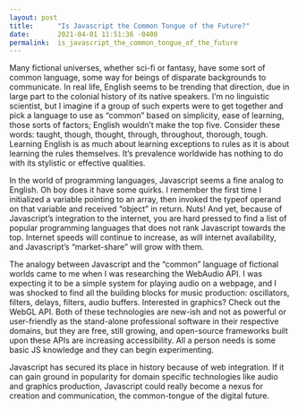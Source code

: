 ```yaml
---
layout: post
title:      "Is Javascript the Common Tongue of the Future?"
date:       2021-04-01 11:51:36 -0400
permalink:  is_javascript_the_common_tongue_of_the_future
---
```



Many fictional universes, whether sci-fi or fantasy, have some sort of common language, some way for beings of disparate backgrounds to communicate. In real life, English seems to be trending that direction, due in large part to the colonial history of its native speakers. I’m no linguistic scientist, but I imagine if a group of such experts were to get together and pick a language to use as “common” based on simplicity, ease of learning, those sorts of factors; English wouldn’t make the top five. Consider these words: taught, though, thought, through, throughout, thorough, tough. Learning English is as much about learning exceptions to rules as it is about learning the rules themselves. It’s prevalence worldwide has nothing to do with its stylistic or effective qualities.

In the world of programming languages, Javascript seems a fine analog to English. Oh boy does it have some quirks. I remember the first time I initialized a variable pointing to an array, then invoked the typeof operand on that variable and received “object” in return. Nuts! And yet, because of Javascript’s integration to the internet, you are hard pressed to find a list of popular programming languages that does not rank Javascript towards the top. Internet speeds will continue to increase, as will internet availability, and Javascript’s “market-share” will grow with them.

The analogy between Javascript and the “common” language of fictional worlds came to me when I was researching the WebAudio API. I was expecting it to be a simple system for playing audio on a webpage, and I was shocked to find all the building blocks for music production: oscillators, filters, delays, filters, audio buffers. Interested in graphics? Check out the WebGL API. Both of these technologies are new-ish and not as powerful or user-friendly as the stand-alone professional software in their respective domains, but they are free, still growing, and open-source frameworks built upon these APIs are increasing accessibility. All a person needs is some basic JS knowledge and they can begin experimenting. 

Javascript has secured its place in history because of web integration. If it can gain ground in popularity for domain specific technologies like audio and graphics production, Javascript could really become a nexus for creation and communication, the common-tongue of the digital future.

